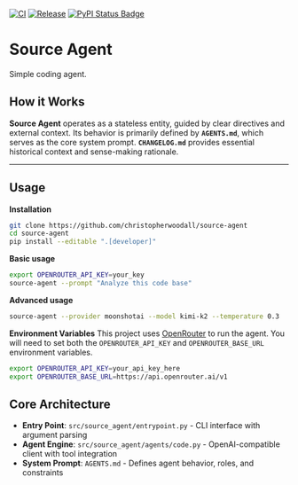 <p align="center">

[![CI][ci-badge]][ci-url]
[![Release][release-badge]][release-url]
[![PyPI Status Badge][pypi-badge]][pypi-url]

</p>

[ci-badge]: https://github.com/christopherwoodall/source-agent/actions/workflows/lint.yaml/badge.svg?branch=main
[ci-url]: https://github.com/christopherwoodall/source-agent/actions/workflows/lint.yml
[pypi-badge]: https://badge.fury.io/py/source-agent.svg
[pypi-url]: https://pypi.org/project/source-agent/
[release-badge]: https://github.com/christopherwoodall/source-agent/actions/workflows/release.yml/badge.svg
[release-url]: https://github.com/christopherwoodall/source-agent/actions/workflows/release.yml

# Source Agent
Simple coding agent.

## How it Works
**Source Agent** operates as a stateless entity, guided by clear directives and external context. Its behavior is primarily defined by **`AGENTS.md`**, which serves as the core system prompt. **`CHANGELOG.md`** provides essential historical context and sense-making rationale. 

---

## Usage
**Installation**
```bash
git clone https://github.com/christopherwoodall/source-agent
cd source-agent
pip install --editable ".[developer]"
```

**Basic usage**
```bash
export OPENROUTER_API_KEY=your_key
source-agent --prompt "Analyze this code base"
```

**Advanced usage**
```bash
source-agent --provider moonshotai --model kimi-k2 --temperature 0.3
```

**Environment Variables**
This project uses [OpenRouter](https://openrouter.ai/) to run the agent. You will need to set both the `OPENROUTER_API_KEY` and `OPENROUTER_BASE_URL` environment variables.

```bash
export OPENROUTER_API_KEY=your_api_key_here
export OPENROUTER_BASE_URL=https://api.openrouter.ai/v1
```

## Core Architecture
- **Entry Point**: `src/source_agent/entrypoint.py` - CLI interface with argument parsing
- **Agent Engine**: `src/source_agent/agents/code.py` - OpenAI-compatible client with tool integration
- **System Prompt**: `AGENTS.md` - Defines agent behavior, roles, and constraints
